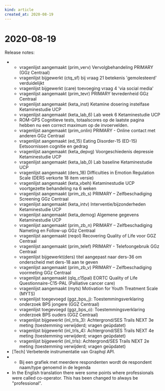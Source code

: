 ```yaml
---
kind: article
created_at: 2020-08-19
---
```


# 2020-08-19

Release notes:
* * vragenlijst aangemaakt (prim_verv) Vervolgbehandeling PRIMARY (GGz Centraal)
  * vragenlijst bijgewerkt (ctq_sf) bij vraag 21 betekenis 'gemolesteerd' verduidelijkt
  * vragenlijst bijgewerkt (care) toevoeging vraag 4 'via social media'
  * vragenlijst aangemaakt (prim_tevr) PRIMARY tevredenheid GGz Centraal
  * vragenlijst aangemaakt (keta_inst) Ketamine dosering instelfase Ketaminestudie UCP
  * vragenlijst aangemaakt (keta_lab_6) Lab week 6 Ketaminestudie UCP
  * ROM-GPS Cognitieve tests, totaalscores op de laatste pagina hebben nu een correct maximum op de invoervelden.
  * vragenlijst aangemaakt (prim_onlin) PRIMARY - Online contact met anderen GGz Centraal
  * vragenlijst aangemaakt (ed_15) Eating Disorder-15 (ED-15) Eetsoornissen cognitie en gedrag
  * vragenlijst aangemaakt (keta_depvg) Voorgeschiedenis depressie Ketaminestudie UCP
  * vragenlijst aangemaakt (keta_lab_0) Lab baseline Ketaminestudie UCP
  * vragenlijst aangemaakt (ders_18) Difficulties in Emotion Regulation Scale (DERS verkorte 18 item versie)
  * vragenlijst aangemaakt (keta_vbeh) Ketaminestudie UCP voortgezette behandeling na 6 weken
  * vragenlijst aangemaakt (prim_zb_s) PRIMARY – Zelfbeschadiging Screening GGz Centraal
  * vragenlijst aangemaakt (keta_intv) Interventie/bijzonderheden Ketaminestudie UCP
  * vragenlijst aangemaakt (keta_demog) Algemene gegevens Ketaminestudie UCP
  * vragenlijst aangemaakt (prim_zb_n) PRIMARY – Zelfbeschadiging Nameting en Follow-up GGz Centraal
  * vragenlijst aangemaakt (reqol) Recovering Quality of Life voor GGZ Centraal
  * vragenlijst aangemaakt (prim_telef) PRIMARY - Telefoongebruik GGz Centraal
  * vragenlijst bijgewerkt(ders) titel aangepast naar ders-36 om onderscheid met ders-18 aan te geven
  * vragenlijst aangemaakt (prim_zb_v) PRIMARY – Zelfbeschadiging voormeting GGz Centraal
  * vragenlijst aangemaakt (qlq_c15pal) EORTC Quality of Life Questionnaire-C15-PAL (Palliative cancer care)
  * vragenlijst aangemaakt (myts) Motivation for Youth Treatment Scale (MYTS)
  * vragenlijst toegevoegd (ggz_bps_j): Toestemmingsverklaring onderzoek BPS jongere (GGZ Centraal)
  * vragenlijst toegevoegd (ggz_bps_o): Toestemmingsverklaring onderzoek BPS ouders (GGZ Centraal)
  * vragenlijst bijgewerkt (inl_trls_3): Achtergrond/SES Trails NEXT 3e meting (toestemming verwijderd; vragen geüpdatet)
  * vragenlijst bijgewerkt (inl_trls_4): Achtergrond/SES Trails NEXT 4e meting (toestemming verwijderd; vragen geüpdatet)
  * vragenlijst bijgewerkt (inl_trls): Achtergrond/SES Trails NEXT 2e meting (toestemming verwijderd; vragen geüpdatet)
* [Tech] Verbeterde instrumentatie van Graphql API.
* - Bij een grafiek met meerdere respondenten wordt de respondent naam/type genoemd in de legenda
* In the English translation there were some points where professionals were called co-operator. This has been changed to always be "professional".